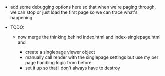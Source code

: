 - add some debugging options here so that when we're paging through, we can
  stop or just load the first page so we can trace what's happening.

- TODO:
    - now merge the thinking behind index.html and index-singlepage.html and

        - create a singlepage viewer object
        - manually call render with the singlepage settings but use my
          per page handling logic from before
        - set it up so that I don't always have to destroy
